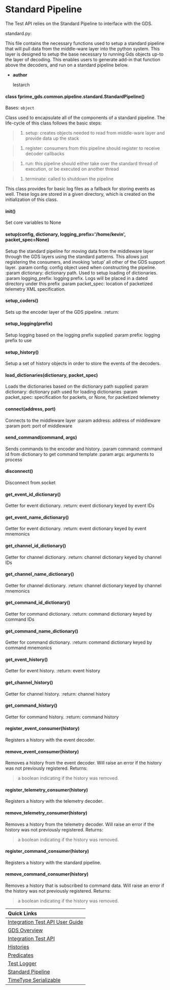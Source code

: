 # Standard Pipeline

The Test API relies on the Standard Pipeline to interface with the GDS.

standard.py:

This file contains the necessary functions used to setup a standard pipeline that will pull data from the middle-ware
layer into the python system. This layer is designed to setup the base necessary to running Gds objects up-to the layer
of decoding. This enables users to generate add-in that function above the decoders, and run on a standard pipeline
below.


* **author**

    lestarch



#### class fprime_gds.common.pipeline.standard.StandardPipeline()
Bases: `object`

Class used to encapsulate all of the components of a standard pipeline. The life-cycle of this class follows the
basic steps:

> 1. setup: creates objects needed to read from middle-ware layer and provide data up the stack

> 1. register: consumers from this pipeline should register to receive decoder callbacks

> 1. run: this pipeline should either take over the standard thread of execution, or be executed on another thread

> 1. terminate: called to shutdown the pipeline

This class provides for basic log files as a fallback for storing events as well. These logs are stored in a given
directory, which is created on the initialization of this class.


#### __init__()
Set core variables to None


#### setup(config, dictionary, logging_prefix='/home/kevin', packet_spec=None)
Setup the standard pipeline for moving data from the middleware layer through the GDS layers using the standard
patterns. This allows just registering the consumers, and invoking ‘setup’ all other of the GDS support layer.
:param config: config object used when constructing the pipeline.
:param dictionary: dictionary path. Used to setup loading of dictionaries.
:param logging_prefix: logging prefix. Logs will be placed in a dated directory under this prefix
:param packet_spec: location of packetized telemetry XML specification.


#### setup_coders()
Sets up the encoder layer of the GDS pipeline.
:return:


#### setup_logging(prefix)
Setup logging based on the logging prefix supplied
:param prefix: logging prefix to use


#### setup_history()
Setup a set of history objects in order to store the events of the decoders.


#### load_dictionaries(dictionary, packet_spec)
Loads the dictionaries based on the dictionary path supplied
:param dictionary: dictionary path used for loading dictionaries
:param packet_spec: specification for packets, or None, for packetized telemetry


#### connect(address, port)
Connects to the middleware layer
:param address: address of middleware
:param port: port of middleware


#### send_command(command, args)
Sends commands to the encoder and history.
:param command: command id from dictionary to get command template
:param args: arguments to process


#### disconnect()
Disconnect from socket


#### get_event_id_dictionary()
Getter for event dictionary.
:return: event dictionary keyed by event IDs


#### get_event_name_dictionary()
Getter for event dictionary.
:return: event dictionary keyed by event mnemonics


#### get_channel_id_dictionary()
Getter for channel dictionary.
:return: channel dictionary keyed by channel IDs


#### get_channel_name_dictionary()
Getter for channel dictionary.
:return: channel dictionary keyed by channel mnemonics


#### get_command_id_dictionary()
Getter for command dictionary.
:return: command dictionary keyed by command IDs


#### get_command_name_dictionary()
Getter for command dictionary.
:return: command dictionary keyed by command mnemonics


#### get_event_history()
Getter for event history.
:return: event history


#### get_channel_history()
Getter for channel history.
:return: channel history


#### get_command_history()
Getter for command history.
:return: command history


#### register_event_consumer(history)
Registers a history with the event decoder.


#### remove_event_consumer(history)
Removes a history from the event decoder. Will raise an error if the history was not
previously registered.
Returns:

> a boolean indicating if the history was removed.


#### register_telemetry_consumer(history)
Registers a history with the telemetry decoder.


#### remove_telemetry_consumer(history)
Removes a history from the telemetry decoder. Will raise an error if the history was not
previously registered.
Returns:

> a boolean indicating if the history was removed.


#### register_command_consumer(history)
Registers a history with the standard pipeline.


#### remove_command_consumer(history)
Removes a history that is subscribed to command data. Will raise an error if the history
was not previously registered.
Returns:

> a boolean indicating if the history was removed.

|Quick Links|
|:----------|
|[Integration Test API User Guide](../user_guide.md)|
|[GDS Overview](../../../README.md)|
|[Integration Test API](integration_test_api.md)|
|[Histories](histories.md)|
|[Predicates](predicates.md)|
|[Test Logger](test_logger.md)|
|[Standard Pipeline](standard_pipeline.md)|
|[TimeType Serializable](time_type.md)|
